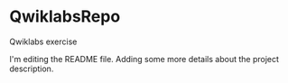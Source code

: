 # QwiklabsRepo
Qwiklabs exercise

I'm editing the README file. Adding some more details about the project description.
